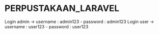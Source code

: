 # PERPUSTAKAAN_LARAVEL
Login admin -> username : admin123 - password : admin123 
Login user -> username : user123 - password : user123
